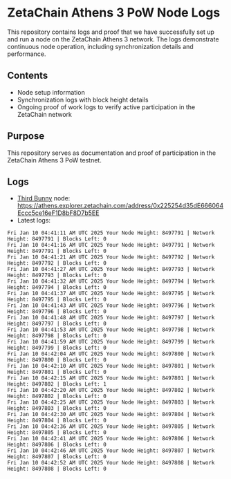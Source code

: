 # ZetaChain Athens 3 PoW Node Logs
This repository contains logs and proof that we have successfully set up and run a node on the ZetaChain Athens 3 network. The logs demonstrate continuous node operation, including synchronization details and performance.

## Contents
- Node setup information
- Synchronization logs with block height details
- Ongoing proof of work logs to verify active participation in the ZetaChain network

## Purpose
This repository serves as documentation and proof of participation in the ZetaChain Athens 3 PoW testnet.

## Logs

- [Third Bunny](https://thirdbunny.xyz/) node: https://athens.explorer.zetachain.com/address/0x225254d35dE666064Eccc5ce16eF1D8bF8D7b5EE
- Latest logs:
```
Fri Jan 10 04:41:11 AM UTC 2025 Your Node Height: 8497791 | Network Height: 8497791 | Blocks Left: 0
Fri Jan 10 04:41:16 AM UTC 2025 Your Node Height: 8497791 | Network Height: 8497791 | Blocks Left: 0
Fri Jan 10 04:41:21 AM UTC 2025 Your Node Height: 8497792 | Network Height: 8497792 | Blocks Left: 0
Fri Jan 10 04:41:27 AM UTC 2025 Your Node Height: 8497793 | Network Height: 8497793 | Blocks Left: 0
Fri Jan 10 04:41:32 AM UTC 2025 Your Node Height: 8497794 | Network Height: 8497794 | Blocks Left: 0
Fri Jan 10 04:41:37 AM UTC 2025 Your Node Height: 8497795 | Network Height: 8497795 | Blocks Left: 0
Fri Jan 10 04:41:43 AM UTC 2025 Your Node Height: 8497796 | Network Height: 8497796 | Blocks Left: 0
Fri Jan 10 04:41:48 AM UTC 2025 Your Node Height: 8497797 | Network Height: 8497797 | Blocks Left: 0
Fri Jan 10 04:41:53 AM UTC 2025 Your Node Height: 8497798 | Network Height: 8497798 | Blocks Left: 0
Fri Jan 10 04:41:59 AM UTC 2025 Your Node Height: 8497799 | Network Height: 8497799 | Blocks Left: 0
Fri Jan 10 04:42:04 AM UTC 2025 Your Node Height: 8497800 | Network Height: 8497800 | Blocks Left: 0
Fri Jan 10 04:42:10 AM UTC 2025 Your Node Height: 8497801 | Network Height: 8497801 | Blocks Left: 0
Fri Jan 10 04:42:15 AM UTC 2025 Your Node Height: 8497801 | Network Height: 8497802 | Blocks Left: 1
Fri Jan 10 04:42:20 AM UTC 2025 Your Node Height: 8497802 | Network Height: 8497802 | Blocks Left: 0
Fri Jan 10 04:42:25 AM UTC 2025 Your Node Height: 8497803 | Network Height: 8497803 | Blocks Left: 0
Fri Jan 10 04:42:30 AM UTC 2025 Your Node Height: 8497804 | Network Height: 8497804 | Blocks Left: 0
Fri Jan 10 04:42:36 AM UTC 2025 Your Node Height: 8497805 | Network Height: 8497805 | Blocks Left: 0
Fri Jan 10 04:42:41 AM UTC 2025 Your Node Height: 8497806 | Network Height: 8497806 | Blocks Left: 0
Fri Jan 10 04:42:46 AM UTC 2025 Your Node Height: 8497807 | Network Height: 8497807 | Blocks Left: 0
Fri Jan 10 04:42:52 AM UTC 2025 Your Node Height: 8497808 | Network Height: 8497808 | Blocks Left: 0
```
